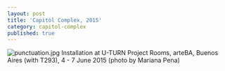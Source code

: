 ```yaml
---
layout: post
title: 'Capitol Complex, 2015'
category: capitol-complex
published: true
---
```


![punctuation.jpg]({{site.baseurl}}/assets/img/2016_scores_japan_01.jpg)
Installation at U-TURN Project Rooms, arteBA, Buenos Aires (with T293), 4 - 7 June 2015 (photo by Mariana Pena)
